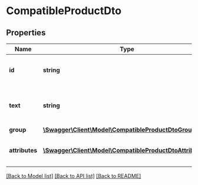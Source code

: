# CompatibleProductDto

## Properties
Name | Type | Description | Notes
------------ | ------------- | ------------- | -------------
**id** | **string** | Identifier of the compatible product. | [optional] 
**text** | **string** | Textual representation of the compatible product. | [optional] 
**group** | [**\Swagger\Client\Model\CompatibleProductDtoGroup**](CompatibleProductDtoGroup.md) |  | [optional] 
**attributes** | [**\Swagger\Client\Model\CompatibleProductDtoAttributes[]**](CompatibleProductDtoAttributes.md) | List of compatible products attributes. | [optional] 

[[Back to Model list]](../../README.md#documentation-for-models) [[Back to API list]](../../README.md#documentation-for-api-endpoints) [[Back to README]](../../README.md)

